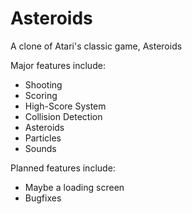 # Asteroids
A clone of Atari's classic game, Asteroids

Major features include:
- Shooting
- Scoring
- High-Score System
- Collision Detection
- Asteroids
- Particles
- Sounds

Planned features include:
- Maybe a loading screen
- Bugfixes 
